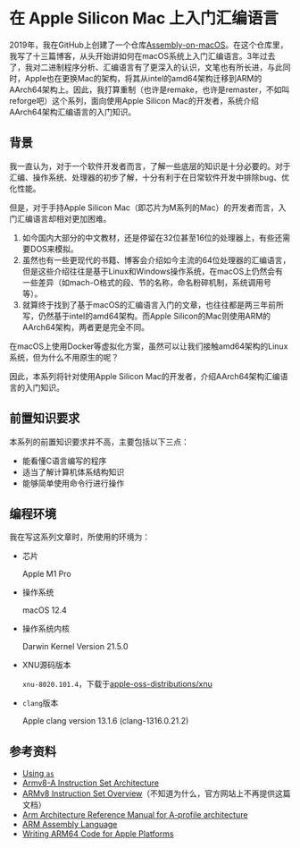 # 在 Apple Silicon Mac 上入门汇编语言

2019年，我在GitHub上创建了一个仓库[Assembly-on-macOS](https://github.com/Evian-Zhang/Assembly-on-macOS)。在这个仓库里，我写了十三篇博客，从头开始讲如何在macOS系统上入门汇编语言。3年过去了，我对二进制程序分析、汇编语言有了更深入的认识，文笔也有所长进，与此同时，Apple也在更换Mac的架构，将其从intel的amd64架构迁移到ARM的AArch64架构上。因此，我打算重制（也许是remake，也许是remaster，不如叫reforge吧）这个系列，面向使用Apple Silicon Mac的开发者，系统介绍AArch64架构汇编语言的入门知识。

## 背景

我一直认为，对于一个软件开发者而言，了解一些底层的知识是十分必要的。对于汇编、操作系统、处理器的初步了解，十分有利于在日常软件开发中排除bug、优化性能。

但是，对于手持Apple Silicon Mac（即芯片为M系列的Mac）的开发者而言，入门汇编语言却相对更加困难。

1. 如今国内大部分的中文教材，还是停留在32位甚至16位的处理器上，有些还需要DOS来模拟。
2. 虽然也有一些更现代的书籍、博客会介绍如今主流的64位处理器的汇编语言，但是这些介绍往往是基于Linux和Windows操作系统，在macOS上仍然会有一些差异（如mach-O格式的段、节的名称，命名粉碎机制，系统调用号等）。
3. 就算终于找到了基于macOS的汇编语言入门的文章，也往往都是两三年前所写，仍然基于intel的amd64架构。而Apple Silicon的Mac则使用ARM的AArch64架构，两者更是完全不同。

在macOS上使用Docker等虚拟化方案，虽然可以让我们接触amd64架构的Linux系统，但为什么不用原生的呢？

因此，本系列将针对使用Apple Silicon Mac的开发者，介绍AArch64架构汇编语言的入门知识。

## 前置知识要求

本系列的前置知识要求并不高，主要包括以下三点：

* 能看懂C语言编写的程序
* 适当了解计算机体系结构知识
* 能够简单使用命令行进行操作

## 编程环境

我在写这系列文章时，所使用的环境为：

* 芯片

   Apple M1 Pro
* 操作系统

   macOS 12.4
* 操作系统内核

   Darwin Kernel Version 21.5.0
* XNU源码版本

   `xnu-8020.101.4`，下载于[apple-oss-distributions/xnu](https://github.com/apple-oss-distributions/xnu)
* `clang`版本

   Apple clang version 13.1.6 (clang-1316.0.21.2)

## 参考资料

* [Using `as`](https://sourceware.org/binutils/docs/as/index.html)
* [Armv8-A Instruction Set Architecture](https://developer.arm.com/-/media/Arm%20Developer%20Community/PDF/Learn%20the%20Architecture/Armv8-A%20Instruction%20Set%20Architecture.pdf)
* [ARMv8 Instruction Set Overview](https://class.ece.uw.edu/469/peckol/doc/ARM/ARM_v8_Instruction_Set_Architecture_(Overview).pdf)（不知道为什么，官方网站上不再提供这篇文档）
* [Arm Architecture Reference Manual for A-profile architecture](https://developer.arm.com/documentation/ddi0487/latest)
* [ARM Assembly Language](https://www.oreilly.com/library/view/arm-assembly-language/9781482229851/)
* [Writing ARM64 Code for Apple Platforms](https://developer.apple.com/documentation/xcode/writing-arm64-code-for-apple-platforms)
